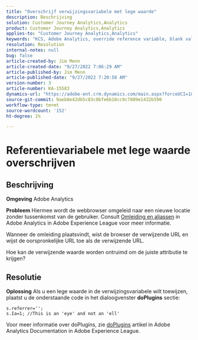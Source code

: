 ```yaml
---
title: "Overschrijf verwijzingsvariabele met lege waarde"
description: Beschrijving
solution: Customer Journey Analytics,Analytics
product: Customer Journey Analytics,Analytics
applies-to: "Customer Journey Analytics,Analytics"
keywords: "KCS, Adobe Analytics, override reference variable, blank value"
resolution: Resolution
internal-notes: null
bug: false
article-created-by: Jim Menn
article-created-date: "9/27/2022 7:06:29 AM"
article-published-by: Jim Menn
article-published-date: "9/27/2022 7:20:58 AM"
version-number: 3
article-number: KA-15583
dynamics-url: "https://adobe-ent.crm.dynamics.com/main.aspx?forceUCI=1&pagetype=entityrecord&etn=knowledgearticle&id=ebf443e5-323e-ed11-9db1-0022480866ad"
source-git-commit: 9aeb8e42db5c83c0bfe6b10cc9c7809e1432b590
workflow-type: tm+mt
source-wordcount: '152'
ht-degree: 1%

---
```


# Referentievariabele met lege waarde overschrijven

## Beschrijving


<b>Omgeving</b>
Adobe Analytics

<b>Probleem</b>
Hiermee wordt de webbrowser omgeleid naar een nieuwe locatie zonder tussenkomst van de gebruiker. Consult [Omleiding en aliassen](https://docs.adobe.com/content/help/en/analytics/technotes/redirects.html) in Adobe Analytics in Adobe Experience League voor meer informatie.

Wanneer de omleiding plaatsvindt, wist de browser de verwijzende URL en wijst de oorspronkelijke URL toe als de verwijzende URL.

Hoe kan de verwijzende waarde worden ontruimd om de juiste attributie te krijgen?


## Resolutie


<b>Oplossing</b>
Als u een lege waarde in de verwijzingsvariabele wilt toewijzen, plaatst u de onderstaande code in het dialoogvenster <b>doPlugins</b> sectie:


```
s.referrer='';
s.Ia=1; //This is an 'eye' and not an 'ell'
```


Voor meer informatie over doPlugins, zie [doPlugins](https://docs.adobe.com/content/help/en/analytics/implementation/vars/functions/doplugins.html "Klik om de koppeling te volgen: https://docs.adobe.com/content/help/en/analytics/implementation/vars/functions/doplugins.html") artikel in Adobe Analytics Documentation in Adobe Experience League.


